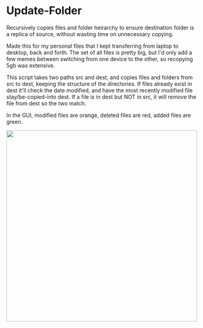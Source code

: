 # Update-Folder
Recursively copies files and folder heirarchy to ensure destination folder is a replica of source, without wasting time on unnecessary copying.

Made this for my personal files that I kept transferring from laptop to desktop, back and forth.
The set of all files is pretty big, but I'd only add a few memes between switching from one device to the other, so recopying 5gb was extensive.

This script takes two paths src and dest, and copies files and folders from src to dest, keeping the structure of the directories.
If files already exist in dest it'll check the date modified, and have the most recently modified file stay/be-copied-into dest. 
If a file is in dest but NOT in src, it will remove the file from dest so the two match.

In the GUI, modified files are orange, deleted files are red, added files are green.

<img src="https://github.com/TKosa/Update-Folder/update-folder.png" width="500">
